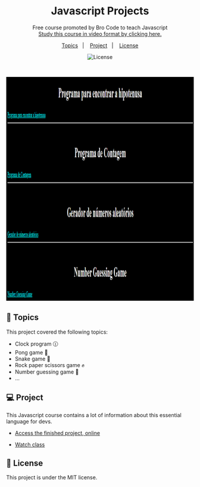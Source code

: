 <h1 align="center"> Javascript Projects </h1>

<p align="center">
Free course promoted by Bro Code to teach Javascript <br/>
<a href="https://www.youtube.com/watch?v=8dWL3wF_OMw&t=27947s">Study this course in video format by clicking here.</a>
</p>

<p align="center">
  <a href="#-topics">Topics</a>&nbsp;&nbsp;&nbsp;|&nbsp;&nbsp;&nbsp;
  <a href="#-project">Project</a>&nbsp;&nbsp;&nbsp;|&nbsp;&nbsp;&nbsp;
  <a href="#memo-License">License</a>
</p>

<p align="center">
  <img alt="License" src="https://img.shields.io/static/v1?label=license&message=MIT&color=49AA26&labelColor=000000">
</p>

<br>

<p align="center">
  <img alt="Javascript course" src="./github/preview.png" width="800px" height="600px" >
</p>

## 🚀 Topics

This project covered the following topics:

- Clock program :clock1230:
- Pong game :ping_pong:
- Snake game :snake:
- Rock paper scissors game :fist:
- Number guessing game :1234:
- ...

## 💻 Project

This Javascript course contains a lot of information about this essential language for devs.

- [Access the finished project, online](https://aoba43.github.io/Javascript-projects/)

- [Watch class](https://www.youtube.com/watch?v=8dWL3wF_OMw&t=27947s)

## :memo: License

This project is under the MIT license.
